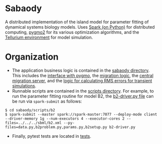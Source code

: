 # Sabaody

A distributed implementation of the island model for parameter fitting of dynamical systems biology models. Uses [Spark (on Python)](https://spark.apache.org/) for distributed computing, [pygmo2](https://esa.github.io/pagmo2/) for its various optimization algorithms, and the [Tellurium environment](http://tellurium.analogmachine.org/) for model simulation.

# Organization

* The application business logic is contained in the [sabaody directory](https://github.com/distrib-dyn-modeling/sabaody/tree/master/sabaody). This includes the [interface with pygmo](https://github.com/distrib-dyn-modeling/sabaody/blob/master/sabaody/pygmo_interf.py), the [migration logic](https://github.com/distrib-dyn-modeling/sabaody/blob/master/sabaody/migration.py), the [central migration server](https://github.com/distrib-dyn-modeling/sabaody/blob/master/sabaody/migration_central.py), and the [logic for calculating RMS errors for transient simulations](https://github.com/distrib-dyn-modeling/sabaody/blob/master/sabaody/timecourse_model.py).
* Runnable scripts are contained in the [scripts directory](https://github.com/distrib-dyn-modeling/sabaody/tree/master/sabaody/scripts). For example, to run the parameter fitting routine for model B2, the [b2-driver.py file](https://github.com/distrib-dyn-modeling/sabaody/tree/master/sabaody/scripts/b2) can be run via `spark-submit` as follows:
```
$ cd sabaody/scripts/b2
$ spark-submit --master spark://spark-master:7077 --deploy-mode client --driver-memory 1g --num-executors 4 --executor-cores 2 --files=../../../sbml/b2.xml --py-files=data.py,b2problem.py,params.py,b2setup.py b2-driver.py
```
* Finally, pytest tests are located in [tests](https://github.com/distrib-dyn-modeling/sabaody/tree/master/tests).
